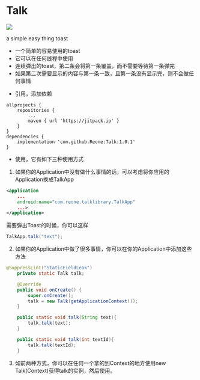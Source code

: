 # Talk
[![](https://jitpack.io/v/Reone/Talk.svg)](https://jitpack.io/#Reone/Talk)

a simple easy thing toast

* 一个简单的容易使用的toast
* 它可以在任何线程中使用
* 连续弹出的toast，第二条会将第一条覆盖，而不需要等待第一条弹完
* 如果第二次需要显示的内容与第一条一致，且第一条没有显示完，则不会做任何事情


- 引用，添加依赖
```
allprojects {
    repositories {
		...
		maven { url 'https://jitpack.io' }
	}
}
dependencies {
	implementation 'com.github.Reone:Talk:1.0.1'
}

```

- 使用，它有如下三种使用方式
1. 如果你的Application中没有做什么事情的话，可以考虑将你应用的Application换成TalkApp
```xml
<application
	...
	android:name="com.reone.talklibrary.TalkApp"
	...>
</application>
```

需要弹出Toast的时候，你可以这样
```java
TalkApp.talk("text");
```

2. 如果你的Application中做了很多事情，你可以在你的Application中添加这些方法
```java
@SuppressLint("StaticFieldLeak")
    private static Talk talk;

    @Override
    public void onCreate() {
        super.onCreate();
        talk = new Talk(getApplicationContext());
    }

    public static void talk(String text){
        talk.talk(text);
    }

    public static void talk(int textId){
        talk.talk(textId);
    }
```

3. 如前两种方式，你可以在任何一个拿的到Context的地方使用new Talk(Context)获得talk的实例，然后使用。